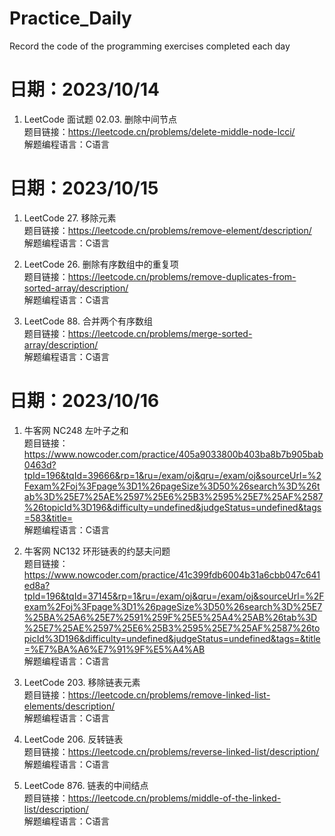 # Practice_Daily
Record the code of the programming exercises completed each day

# 日期：2023/10/14

1. LeetCode 面试题 02.03. 删除中间节点 \
题目链接：https://leetcode.cn/problems/delete-middle-node-lcci/ \
解题编程语言：C语言

# 日期：2023/10/15

1. LeetCode 27. 移除元素 \
题目链接：https://leetcode.cn/problems/remove-element/description/ \
解题编程语言：C语言

2. LeetCode 26. 删除有序数组中的重复项 \
题目链接：https://leetcode.cn/problems/remove-duplicates-from-sorted-array/description/ \
解题编程语言：C语言

3. LeetCode 88. 合并两个有序数组 \
题目链接：https://leetcode.cn/problems/merge-sorted-array/description/ \
解题编程语言：C语言

# 日期：2023/10/16

1. 牛客网 NC248 左叶子之和 \
题目链接：https://www.nowcoder.com/practice/405a9033800b403ba8b7b905bab0463d?tpId=196&tqId=39666&rp=1&ru=/exam/oj&qru=/exam/oj&sourceUrl=%2Fexam%2Foj%3Fpage%3D1%26pageSize%3D50%26search%3D%26tab%3D%25E7%25AE%2597%25E6%25B3%2595%25E7%25AF%2587%26topicId%3D196&difficulty=undefined&judgeStatus=undefined&tags=583&title= \
解题编程语言：C语言

2. 牛客网 NC132 环形链表的约瑟夫问题 \
题目链接：https://www.nowcoder.com/practice/41c399fdb6004b31a6cbb047c641ed8a?tpId=196&tqId=37145&rp=1&ru=/exam/oj&qru=/exam/oj&sourceUrl=%2Fexam%2Foj%3Fpage%3D1%26pageSize%3D50%26search%3D%25E7%25BA%25A6%25E7%2591%259F%25E5%25A4%25AB%26tab%3D%25E7%25AE%2597%25E6%25B3%2595%25E7%25AF%2587%26topicId%3D196&difficulty=undefined&judgeStatus=undefined&tags=&title=%E7%BA%A6%E7%91%9F%E5%A4%AB \
解题编程语言：C语言

3. LeetCode 203. 移除链表元素 \
题目链接：https://leetcode.cn/problems/remove-linked-list-elements/description/ \
解题编程语言：C语言

4. LeetCode 206. 反转链表 \
题目链接：https://leetcode.cn/problems/reverse-linked-list/description/ \
解题编程语言：C语言

5. LeetCode 876. 链表的中间结点 \
题目链接：https://leetcode.cn/problems/middle-of-the-linked-list/description/ \
解题编程语言：C语言